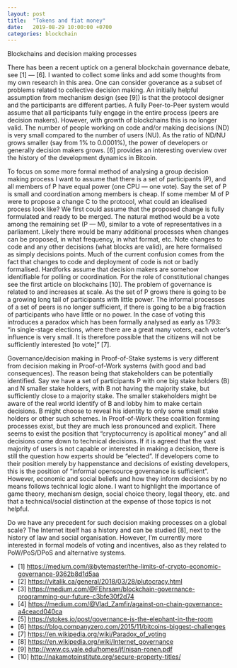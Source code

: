 ```yaml
---
layout: post
title:  "Tokens and fiat money"
date:   2019-08-29 10:00:00 +0700
categories: blockchain
---
```

Blockchains and decision making processes

There has been a recent uptick on a general blockchain governance debate, see [1] — [6]. I wanted to collect some links and add some thoughts from my own research in this area.
One can consider goverance as a subset of problems related to collective decision making. An initially helpful assumption from mechanism design (see [9]) is that the protocol designer and the participants are different parties. A fully Peer-to-Peer system would assume that all participants fully engage in the entire process (peers are decision makers). However, with growth of blockchains this is no longer valid. The number of people working on code and/or making decisions (ND) is very small compared to the number of users (NU). As the ratio of ND/NU grows smaller (say from 1% to 0.0001%), the power of developers or generally decision makers grows. [6] provides an interesting overview over the history of the development dynamics in Bitcoin.

To focus on some more formal method of analysing a group decision making process I want to assume that there is a set of participants (P), and all members of P have equal power (one CPU — one vote). Say the set of P is small and coordination among members is cheap. If some member M of P were to propose a change C to the protocol, what could an idealised process look like? We first could assume that the proposed change is fully formulated and ready to be merged. The natural method would be a vote among the remaining set (P — M), similar to a vote of representatives in a parliament. Likely there would be many additional processes when changes can be proposed, in what frequency, in what format, etc. Note changes to code and any other decisions (what blocks are valid), are here formalised as simply decisions points. Much of the current confusion comes from the fact that changes to code and deployment of code is not or badly formalised. Hardforks assume that decision makers are somehow identifiable for polling or coordination. For the role of constitutional changes see the first article on blockchains [10].
The problem of governance is related to and increases at scale. As the set of P grows there is going to be a growing long tail of participants with little power. The informal processes of a set of peers is no longer sufficient, if there is going to be a big fraction of participants who have little or no power. In the case of voting this introduces a paradox which has been formally analysed as early as 1793: “in single-stage elections, where there are a great many voters, each voter’s influence is very small. It is therefore possible that the citizens will not be sufficiently interested [to vote]” [7].

Governance/decision making in Proof-of-Stake systems is very different from decision making in Proof-of-Work systems (with good and bad consequences). The reason being that stakeholders can be potentially identified. Say we have a set of participants P with one big stake holders (B) and N smaller stake holders, with B not having the majority stake, but sufficiently close to a majority stake. The smaller stakeholders might be aware of the real world identify of B and lobby him to make certain decisions. B might choose to reveal his identity to only some small stake holders or other such schemes. In Proof-of-Work these coalition forming processes exist, but they are much less pronounced and explicit.
There seems to exist the position that “cryptocurrency is apolitical money” and all decisions come down to technical decisions. If it is agreed that the vast majority of users is not capable or interested in making a decision, there is still the question how experts should be “elected”. If developers come to their position merely by happenstance and decisions of existing developers, this is the position of “informal opensource governance is sufficient”. However, economic and social beliefs and how they inform decisions by no means follows technical logic alone. I want to highlight the importance of game theory, mechanism design, social choice theory, legal theory, etc. and that a technical/social distinction at the expense of those topics is not helpful.

Do we have any precedent for such decision making processes on a global scale? The Internet itself has a history and can be studied [8], next to the history of law and social organisation. However, I’m currently more interested in formal models of voting and incentives, also as they related to PoW/PoS/DPoS and alternative systems.

* [1] https://medium.com/@bytemaster/the-limits-of-crypto-economic-governance-9362b8d1d5aa
* [2] https://vitalik.ca/general/2018/03/28/plutocracy.html
* [3] https://medium.com/@FEhrsam/blockchain-governance-programming-our-future-c3bfe30f2d74
* [4] https://medium.com/@Vlad_Zamfir/against-on-chain-governance-a4ceacd040ca
* [5] https://stokes.io/post/governance-is-the-elephant-in-the-room
* [6] https://blog.companyzero.com/2015/11/bitcoins-biggest-challenges
* [7] https://en.wikipedia.org/wiki/Paradox_of_voting
* [8] https://en.wikipedia.org/wiki/Internet_governance
* [9] http://www.cs.yale.edu/homes/jf/nisan-ronen.pdf
* [10] http://nakamotoinstitute.org/secure-property-titles/